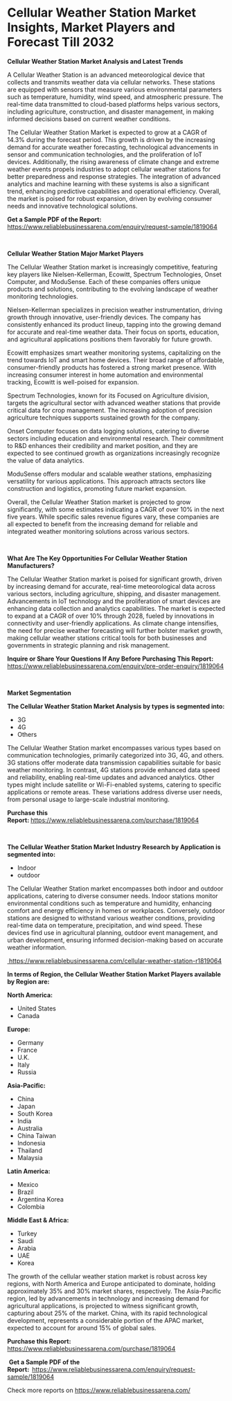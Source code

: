 <p><h1>Cellular Weather Station Market Insights, Market Players and Forecast Till 2032</h1></p><p><strong>Cellular Weather Station Market Analysis and Latest Trends</strong></p>
<p><p>A Cellular Weather Station is an advanced meteorological device that collects and transmits weather data via cellular networks. These stations are equipped with sensors that measure various environmental parameters such as temperature, humidity, wind speed, and atmospheric pressure. The real-time data transmitted to cloud-based platforms helps various sectors, including agriculture, construction, and disaster management, in making informed decisions based on current weather conditions.</p><p>The Cellular Weather Station Market is expected to grow at a CAGR of 14.3% during the forecast period. This growth is driven by the increasing demand for accurate weather forecasting, technological advancements in sensor and communication technologies, and the proliferation of IoT devices. Additionally, the rising awareness of climate change and extreme weather events propels industries to adopt cellular weather stations for better preparedness and response strategies. The integration of advanced analytics and machine learning with these systems is also a significant trend, enhancing predictive capabilities and operational efficiency. Overall, the market is poised for robust expansion, driven by evolving consumer needs and innovative technological solutions.</p></p>
<p><strong>Get a Sample PDF of the Report:&nbsp;</strong> <a href="https://www.reliablebusinessarena.com/enquiry/request-sample/1819064?utm_campaign=2385&utm_medium=2&utm_source=Github&utm_content=ia&utm_term=18022025&utm_id=cellular-weather-station">https://www.reliablebusinessarena.com/enquiry/request-sample/1819064</a></p>
<p>&nbsp;</p>
<p><strong>Cellular Weather Station Major Market Players</strong></p>
<p><p>The Cellular Weather Station market is increasingly competitive, featuring key players like Nielsen-Kellerman, Ecowitt, Spectrum Technologies, Onset Computer, and ModuSense. Each of these companies offers unique products and solutions, contributing to the evolving landscape of weather monitoring technologies.</p><p>Nielsen-Kellerman specializes in precision weather instrumentation, driving growth through innovative, user-friendly devices. The company has consistently enhanced its product lineup, tapping into the growing demand for accurate and real-time weather data. Their focus on sports, education, and agricultural applications positions them favorably for future growth.</p><p>Ecowitt emphasizes smart weather monitoring systems, capitalizing on the trend towards IoT and smart home devices. Their broad range of affordable, consumer-friendly products has fostered a strong market presence. With increasing consumer interest in home automation and environmental tracking, Ecowitt is well-poised for expansion.</p><p>Spectrum Technologies, known for its Focused on Agriculture division, targets the agricultural sector with advanced weather stations that provide critical data for crop management. The increasing adoption of precision agriculture techniques supports sustained growth for the company.</p><p>Onset Computer focuses on data logging solutions, catering to diverse sectors including education and environmental research. Their commitment to R&D enhances their credibility and market position, and they are expected to see continued growth as organizations increasingly recognize the value of data analytics.</p><p>ModuSense offers modular and scalable weather stations, emphasizing versatility for various applications. This approach attracts sectors like construction and logistics, promoting future market expansion.</p><p>Overall, the Cellular Weather Station market is projected to grow significantly, with some estimates indicating a CAGR of over 10% in the next five years. While specific sales revenue figures vary, these companies are all expected to benefit from the increasing demand for reliable and integrated weather monitoring solutions across various sectors.</p></p>
<p>&nbsp;</p>
<p><strong>What Are The Key Opportunities For Cellular Weather Station Manufacturers?</strong></p>
<p><p>The Cellular Weather Station market is poised for significant growth, driven by increasing demand for accurate, real-time meteorological data across various sectors, including agriculture, shipping, and disaster management. Advancements in IoT technology and the proliferation of smart devices are enhancing data collection and analytics capabilities. The market is expected to expand at a CAGR of over 10% through 2028, fueled by innovations in connectivity and user-friendly applications. As climate change intensifies, the need for precise weather forecasting will further bolster market growth, making cellular weather stations critical tools for both businesses and governments in strategic planning and risk management.</p></p>
<p><strong>Inquire or Share Your Questions If Any Before Purchasing This Report:</strong> <a href="https://www.reliablebusinessarena.com/enquiry/pre-order-enquiry/1819064?utm_campaign=2385&utm_medium=2&utm_source=Github&utm_content=ia&utm_term=18022025&utm_id=cellular-weather-station">https://www.reliablebusinessarena.com/enquiry/pre-order-enquiry/1819064</a></p>
<p>&nbsp;</p>
<p><strong>Market Segmentation</strong></p>
<p><strong>The Cellular Weather Station Market Analysis by types is segmented into:</strong></p>
<p><ul><li>3G</li><li>4G</li><li>Others</li></ul></p>
<p><p>The Cellular Weather Station market encompasses various types based on communication technologies, primarily categorized into 3G, 4G, and others. 3G stations offer moderate data transmission capabilities suitable for basic weather monitoring. In contrast, 4G stations provide enhanced data speed and reliability, enabling real-time updates and advanced analytics. Other types might include satellite or Wi-Fi-enabled systems, catering to specific applications or remote areas. These variations address diverse user needs, from personal usage to large-scale industrial monitoring.</p></p>
<p><strong>Purchase this Report:&nbsp;</strong><a href="https://www.reliablebusinessarena.com/purchase/1819064?utm_campaign=2385&utm_medium=2&utm_source=Github&utm_content=ia&utm_term=18022025&utm_id=cellular-weather-station">https://www.reliablebusinessarena.com/purchase/1819064</a></p>
<p>&nbsp;</p>
<p><strong>The Cellular Weather Station Market Industry Research by Application is segmented into:</strong></p>
<p><ul><li>Indoor</li><li>outdoor</li></ul></p>
<p><p>The Cellular Weather Station market encompasses both indoor and outdoor applications, catering to diverse consumer needs. Indoor stations monitor environmental conditions such as temperature and humidity, enhancing comfort and energy efficiency in homes or workplaces. Conversely, outdoor stations are designed to withstand various weather conditions, providing real-time data on temperature, precipitation, and wind speed. These devices find use in agricultural planning, outdoor event management, and urban development, ensuring informed decision-making based on accurate weather information.</p></p>
<p><a href="https://www.reliablebusinessarena.com/cellular-weather-station-r1819064?utm_campaign=2385&utm_medium=2&utm_source=Github&utm_content=ia&utm_term=18022025&utm_id=cellular-weather-station">&nbsp;https://www.reliablebusinessarena.com/cellular-weather-station-r1819064</a></p>
<p><strong>In terms of Region, the Cellular Weather Station Market Players available by Region are:</strong></p>
<p>
    <p> <strong> North America: </strong>
        <ul>
            <li>United States</li>
            <li>Canada</li>
        </ul>
        </p> 
    <p> <strong> Europe: </strong>
        <ul>
            <li>Germany</li>
            <li>France</li>
            <li>U.K.</li>
            <li>Italy</li>
            <li>Russia</li>
        </ul>
        </p> 
    <p> <strong> Asia-Pacific: </strong>
        <ul>
            <li>China</li>
            <li>Japan</li>
            <li>South Korea</li>
            <li>India</li>
            <li>Australia</li>
            <li>China Taiwan</li>
            <li>Indonesia</li>
            <li>Thailand</li>
            <li>Malaysia</li>
        </ul>
        </p> 
    <p> <strong> Latin America: </strong>
        <ul>
            <li>Mexico</li>
            <li>Brazil</li>
            <li>Argentina Korea</li>
            <li>Colombia</li>
        </ul>
        </p> 
    <p> <strong> Middle East & Africa: </strong>
        <ul>
            <li>Turkey</li>
            <li>Saudi</li>
            <li>Arabia</li>
            <li>UAE</li>
            <li>Korea</li>
        </ul>
    </p>
    </p>
<p><p>The growth of the cellular weather station market is robust across key regions, with North America and Europe anticipated to dominate, holding approximately 35% and 30% market shares, respectively. The Asia-Pacific region, led by advancements in technology and increasing demand for agricultural applications, is projected to witness significant growth, capturing about 25% of the market. China, with its rapid technological development, represents a considerable portion of the APAC market, expected to account for around 15% of global sales.</p></p>
<p><strong>Purchase this Report: </strong><a href="https://www.reliablebusinessarena.com/purchase/1819064?utm_campaign=2385&utm_medium=2&utm_source=Github&utm_content=ia&utm_term=18022025&utm_id=cellular-weather-station">https://www.reliablebusinessarena.com/purchase/1819064</a></p>
<p>&nbsp;<strong>Get a Sample PDF of the Report:&nbsp;&nbsp;</strong><a href="https://www.reliablebusinessarena.com/enquiry/request-sample/1819064?utm_campaign=2385&utm_medium=2&utm_source=Github&utm_content=ia&utm_term=18022025&utm_id=cellular-weather-station">https://www.reliablebusinessarena.com/enquiry/request-sample/1819064</a></p>
<p><strong></strong></p>
<p>Check more reports on <a href="https://www.reliablebusinessarena.com/?utm_campaign=2385&utm_medium=2&utm_source=Github&utm_content=ia&utm_term=18022025&utm_id=cellular-weather-station">https://www.reliablebusinessarena.com/</a></p>